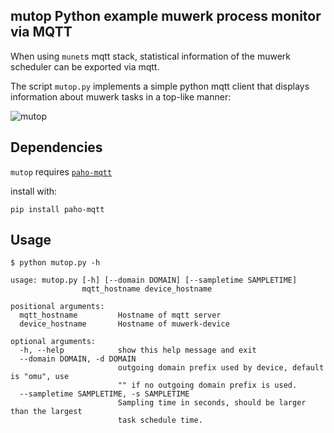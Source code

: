 ## mutop Python example muwerk process monitor via MQTT

When using `munet`s mqtt stack, statistical information of the muwerk scheduler can be exported via mqtt.

The script `mutop.py` implements a simple python mqtt client that displays information about muwerk tasks
in a top-like manner:

![mutop](https://github.com/muwerk/muwerk/blob/master/Resources/mutop.jpg?raw=true)

Dependencies
------------

`mutop` requires [`paho-mqtt`](https://pypi.org/project/paho-mqtt/)

install with:

```
pip install paho-mqtt
```

Usage
-----

```
$ python mutop.py -h

usage: mutop.py [-h] [--domain DOMAIN] [--sampletime SAMPLETIME]
                mqtt_hostname device_hostname

positional arguments:
  mqtt_hostname         Hostname of mqtt server
  device_hostname       Hostname of muwerk-device

optional arguments:
  -h, --help            show this help message and exit
  --domain DOMAIN, -d DOMAIN
                        outgoing domain prefix used by device, default is "omu", use
                        "" if no outgoing domain prefix is used.
  --sampletime SAMPLETIME, -s SAMPLETIME
                        Sampling time in seconds, should be larger than the largest
                        task schedule time.
```
